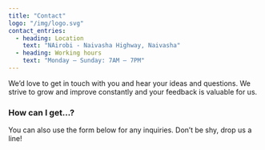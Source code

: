 ```yaml
---
title: "Contact"
logo: "/img/logo.svg"
contact_entries:
  - heading: Location
    text: "NAirobi - Naivasha Highway, Naivasha"
  - heading: Working hours
    text: "Monday – Sunday: 7AM – 7PM"
---
```


We’d love to get in touch with you and hear your ideas and
questions. We strive to grow and improve constantly and your feedback
is valuable for us.

<h3 class="f4 b lh-title mb2">How can I get…?</h3>

You can also use the form below for any inquiries. Don’t be shy, drop us a line!
